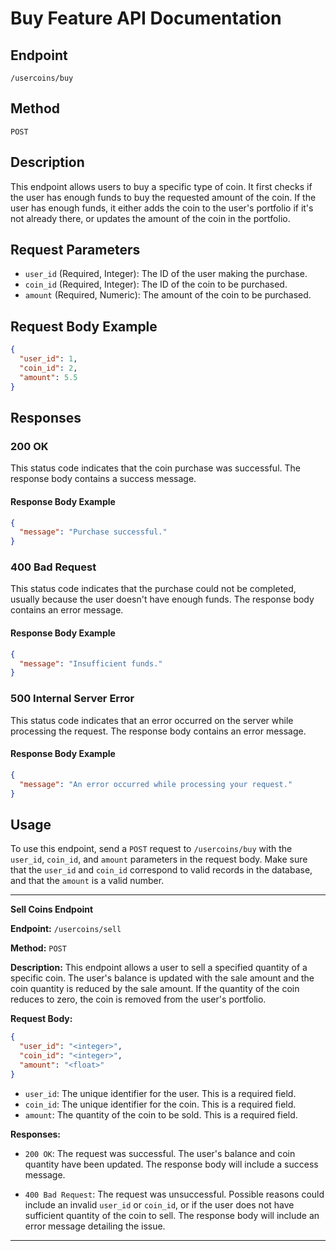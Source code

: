 # Buy Feature API Documentation

## Endpoint

`/usercoins/buy`

## Method

`POST`

## Description

This endpoint allows users to buy a specific type of coin. It first checks if the user has enough funds to buy the requested amount of the coin. If the user has enough funds, it either adds the coin to the user's portfolio if it's not already there, or updates the amount of the coin in the portfolio.

## Request Parameters

- `user_id` (Required, Integer): The ID of the user making the purchase.
- `coin_id` (Required, Integer): The ID of the coin to be purchased.
- `amount` (Required, Numeric): The amount of the coin to be purchased.

## Request Body Example

```json
{
  "user_id": 1,
  "coin_id": 2,
  "amount": 5.5
}
```

## Responses

### 200 OK

This status code indicates that the coin purchase was successful. The response body contains a success message.

#### Response Body Example

```json
{
  "message": "Purchase successful."
}
```

### 400 Bad Request

This status code indicates that the purchase could not be completed, usually because the user doesn't have enough funds. The response body contains an error message.

#### Response Body Example

```json
{
  "message": "Insufficient funds."
}
```

### 500 Internal Server Error

This status code indicates that an error occurred on the server while processing the request. The response body contains an error message.

#### Response Body Example

```json
{
  "message": "An error occurred while processing your request."
}
```

## Usage

To use this endpoint, send a `POST` request to `/usercoins/buy` with the `user_id`, `coin_id`, and `amount` parameters in the request body. Make sure that the `user_id` and `coin_id` correspond to valid records in the database, and that the `amount` is a valid number.

---

**Sell Coins Endpoint**

**Endpoint:** `/usercoins/sell`

**Method:** `POST`

**Description:** This endpoint allows a user to sell a specified quantity of a specific coin. The user's balance is updated with the sale amount and the coin quantity is reduced by the sale amount. If the quantity of the coin reduces to zero, the coin is removed from the user's portfolio.

**Request Body:**

```json
{
  "user_id": "<integer>",
  "coin_id": "<integer>",
  "amount": "<float>"
}
```

- `user_id`: The unique identifier for the user. This is a required field.
- `coin_id`: The unique identifier for the coin. This is a required field.
- `amount`: The quantity of the coin to be sold. This is a required field.

**Responses:**

- `200 OK`: The request was successful. The user's balance and coin quantity have been updated. The response body will include a success message.

- `400 Bad Request`: The request was unsuccessful. Possible reasons could include an invalid `user_id` or `coin_id`, or if the user does not have sufficient quantity of the coin to sell. The response body will include an error message detailing the issue.

---